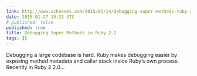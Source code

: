 ```yaml
---
link: http://www.schneems.com/2015/01/14/debugging-super-methods-ruby-22.html
date: 2015-01-27 15:21 UTC
# published: false
published: true
title: Debugging Super Methods in Ruby 2.2
tags: []
---
```


Debugging a large codebase is hard. Ruby makes debugging easier by exposing method metadata and caller stack inside Ruby’s own process. Recently in Ruby 2.2.0…
